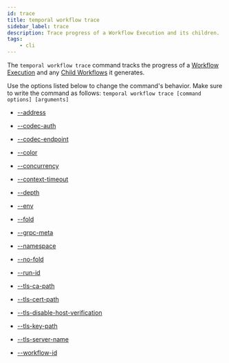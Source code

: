 ```yaml
---
id: trace
title: temporal workflow trace
sidebar_label: trace
description: Trace progress of a Workflow Execution and its children.
tags:
	- cli
---
```


The `temporal workflow trace` command tracks the progress of a [Workflow Execution](/concepts/what-is-a-workflow-execution) and any  [Child Workflows](/concepts/what-is-a-child-workflow) it generates.

Use the options listed below to change the command's behavior.
Make sure to write the command as follows:
`temporal workflow trace [command options] [arguments]`

- [--address](/cli/cmd-options/address)

- [--codec-auth](/cli/cmd-options/codec-auth)

- [--codec-endpoint](/cli/cmd-options/codec-endpoint)

- [--color](/cli/cmd-options/color)

- [--concurrency](/cli/cmd-options/concurrency)

- [--context-timeout](/cli/cmd-options/context-timeout)

- [--depth](/cli/cmd-options/depth)

- [--env](/cli/cmd-options/env)

- [--fold](/cli/cmd-options/fold)

- [--grpc-meta](/cli/cmd-options/grpc-meta)

- [--namespace](/cli/cmd-options/namespace)

- [--no-fold](/cli/cmd-options/no-fold)

- [--run-id](/cli/cmd-options/run-id)

- [--tls-ca-path](/cli/cmd-options/tls-ca-path)

- [--tls-cert-path](/cli/cmd-options/tls-cert-path)

- [--tls-disable-host-verification](/cli/cmd-options/tls-disable-host-verification)

- [--tls-key-path](/cli/cmd-options/tls-key-path)

- [--tls-server-name](/cli/cmd-options/tls-server-name)

- [--workflow-id](/cli/cmd-options/workflow-id)

